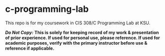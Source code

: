 # c-programming-lab
This repo is for my coursework in CIS 308/C Programming Lab at KSU.

***Do Not Copy:*** **This is solely for keeping record of my work & presentation of prior experience. If used for personal use, please reference. If used for academic purposes, verify with the primary instructor before use & reference if applicable.**  
